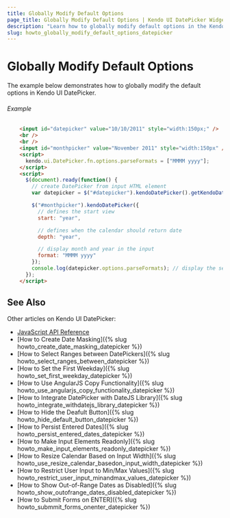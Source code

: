 ```yaml
---
title: Globally Modify Default Options
page_title: Globally Modify Default Options | Kendo UI DatePicker Widget
description: "Learn how to globally modify default options in the Kendo UI DatePicker widget."
slug: howto_globally_modify_default_options_datepicker
---
```


# Globally Modify Default Options

The example below demonstrates how to globally modify the default options in Kendo UI DatePicker.

###### Example

```html
    <input id="datepicker" value="10/10/2011" style="width:150px;" />
    <br />
    <br />
    <input id="monthpicker" value="November 2011" style="width:150px" />
    <script>
      kendo.ui.DatePicker.fn.options.parseFormats = ["MMMM yyyy"];
    </script>
    <script>
      $(document).ready(function() {
        // create DatePicker from input HTML element
        var datepicker = $("#datepicker").kendoDatePicker().getKendoDatePicker();

        $("#monthpicker").kendoDatePicker({
          // defines the start view
          start: "year",

          // defines when the calendar should return date
          depth: "year",

          // display month and year in the input
          format: "MMMM yyyy"
        });
        console.log(datepicker.options.parseFormats); // display the set options
      });
    </script>
```

## See Also

Other articles on Kendo UI DatePicker:

* [JavaScript API Reference](/api/javascript/ui/datepicker)
* [How to Create Date Masking]({% slug howto_create_date_masking_datepicker %})
* [How to Select Ranges between DatePickers]({% slug howto_select_ranges_between_datepicker %})
* [How to Set the First Weekday]({% slug howto_set_first_weekday_datepicker %})
* [How to Use AngularJS Copy Functionality]({% slug howto_use_angularjs_copy_functionality_datepicker %})
* [How to Integrate DatePicker with DateJS Library]({% slug howto_integrate_withdatejs_library_datepicker %})
* [How to Hide the Deafult Button]({% slug howto_hide_default_button_datepicker %})
* [How to Persist Entered Dates]({% slug howto_persist_entered_dates_datepicker %})
* [How to Make Input Elements Readonly]({% slug howto_make_input_elements_readonly_datepicker %})
* [How to Resize Calendar Based on Input Width]({% slug howto_use_resize_calendar_basedon_input_width_datepicker %})
* [How to Restrict User Input to Min/Max Values]({% slug howto_restrict_user_input_minandmax_values_datepicker %})
* [How to Show Out-of-Range Dates as Disabled]({% slug howto_show_outofrange_dates_disabled_datepicker %})
* [How to Submit Forms on ENTER]({% slug howto_submmit_forms_onenter_datepicker %})
